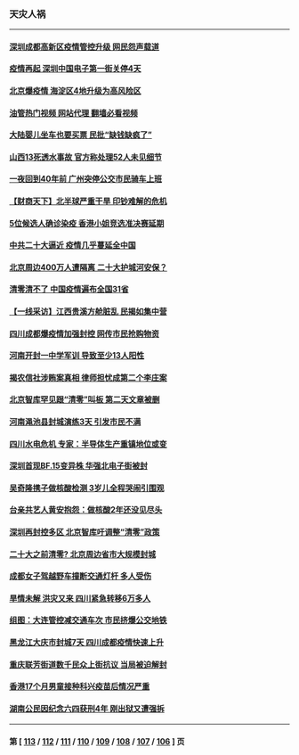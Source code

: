### 天灾人祸
---
#### [深圳成都高新区疫情管控升级 网民怨声载道](../../pages/ncid280/n13814399.md?09010445) 
#### [疫情再起 深圳中国电子第一街关停4天](../../pages/ncid280/n13814373.md?09010445) 
#### [北京爆疫情 海淀区4地升级为高风险区](../../pages/ncid280/n13814527.md?09010445) 
#### [油管热门视频 网站代理 翻墙必看视频](http://209.222.30.114:81/youtube.html?09010445)
#### [大陆婴儿坐车也要买票 民批“缺钱缺疯了”](../../pages/ncid280/n13814495.md?09010445) 
#### [山西13死透水事故 官方称处理52人未见细节](../../pages/ncid280/n13814417.md?09010445) 
#### [一夜回到40年前 广州突停公交市民骑车上班](../../pages/ncid280/n13814287.md?09010445) 
#### [【财商天下】北半球严重干旱 印钞难解的危机](../../pages/ncid280/n13814000.md?09010445) 
#### [5位候选人确诊染疫 香港小姐竞选准决赛延期](../../pages/ncid280/n13814005.md?09010445) 
#### [中共二十大逼近 疫情几乎蔓延全中国](../../pages/ncid280/n13813991.md?09010445) 
#### [北京周边400万人遭隔离 二十大护城河安保？](../../pages/ncid280/n13813870.md?09010445) 
#### [清零清不了 中国疫情遍布全国31省](../../pages/ncid280/n13813867.md?09010445) 
#### [【一线采访】江西贵溪方舱脏乱 民揭如集中营](../../pages/ncid280/n13813251.md?09010445) 
#### [四川成都爆疫情加强封控 网传市民抢购物资](../../pages/ncid280/n13813588.md?09010445) 
#### [河南开封一中学军训 导致至少13人阳性](../../pages/ncid280/n13813702.md?09010445) 
#### [揭农信社涉贿案真相 律师担忧成第二个李庄案](../../pages/ncid280/n13812915.md?09010445) 
#### [北京智库罕见跟“清零”叫板 第二天文章被删](../../pages/ncid280/n13813675.md?09010445) 
#### [河南渑池县封城演练3天 引发市民不满](../../pages/ncid280/n13813454.md?09010445) 
#### [四川水电危机 专家：半导体生产重镇地位或变](../../pages/ncid280/n13813508.md?09010445) 
#### [深圳首现BF.15变异株 华强北电子街被封](../../pages/ncid280/n13813444.md?09010445) 
#### [吴奇隆携子做核酸检测 3岁儿全程哭闹引围观](../../pages/ncid280/n13813361.md?09010445) 
#### [台亲共艺人黄安抱怨：做核酸2年还没见尽头](../../pages/ncid280/n13813307.md?09010445) 
#### [深圳再封控多区 北京智库吁调整“清零”政策](../../pages/ncid280/n13813188.md?09010445) 
#### [二十大之前清零? 北京周边省市大规模封城](../../pages/ncid280/n13813098.md?09010445) 
#### [成都女子驾越野车撞断交通灯杆 多人受伤](../../pages/ncid280/n13813035.md?09010445) 
#### [旱情未解 洪灾又来 四川紧急转移6万多人](../../pages/ncid280/n13812986.md?09010445) 
#### [组图：大连管控减交通车次 市民挤爆公交地铁](../../pages/ncid280/n13812801.md?09010445) 
#### [黑龙江大庆市封城7天 四川成都疫情快速上升](../../pages/ncid280/n13812688.md?09010445) 
#### [重庆联芳街道数千民众上街抗议 当局被迫解封](../../pages/ncid280/n13812220.md?09010445) 
#### [香港17个月男童接种科兴疫苗后情况严重](../../pages/ncid280/n13812285.md?09010445) 
#### [湖南公民因纪念六四获刑4年 刚出狱又遭强拆](../../pages/ncid280/n13812179.md?09010445) 

---
#### 第 [ [113](./113.md?09010445) / [112](./112.md?09010445) / [111](./111.md?09010445) / [110](./110.md?09010445) / [109](./109.md?09010445) / [108](./108.md?09010445) / [107](./107.md?09010445) / [106](./106.md?09010445) ] 页
